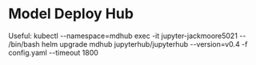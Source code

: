 # Model Deploy Hub

Useful: 
kubectl --namespace=mdhub exec -it jupyter-jackmoore5021 -- /bin/bash
helm upgrade mdhub jupyterhub/jupyterhub --version=v0.4 -f config.yaml --timeout 1800

